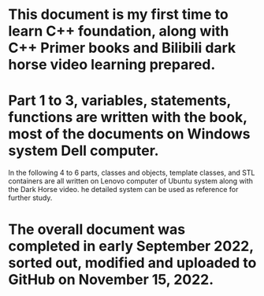 # This document is my first time to learn C++ foundation, along with C++ Primer books and Bilibili dark horse video learning prepared. 
# Part 1 to 3, variables, statements, functions are written with the book, most of the documents on Windows system Dell computer.
In the following 4 to 6 parts, classes and objects, template classes, and STL containers are all written on Lenovo computer of Ubuntu system along with the Dark Horse video.
he detailed system can be used as reference for further study.
# The overall document was completed in early September 2022, sorted out, modified and uploaded to GitHub on November 15, 2022.
